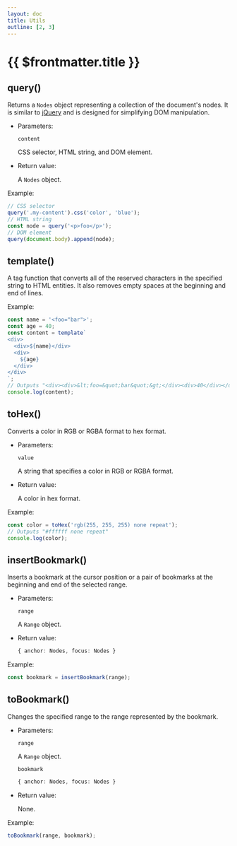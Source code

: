```yaml
---
layout: doc
title: Utils
outline: [2, 3]
---
```


# {{ $frontmatter.title }}

## query()

Returns a `Nodes` object representing a collection of the document's nodes. It is similar to [jQuery](https://jquery.com/) and is designed for simplifying DOM manipulation.

* Parameters:

  `content`

  CSS selector, HTML string, and DOM element.

* Return value:

  A `Nodes` object.

Example:

```js
// CSS selector
query('.my-content').css('color', 'blue');
// HTML string
const node = query('<p>foo</p>');
// DOM element
query(document.body).append(node);
```


## template()

A tag function that converts all of the reserved characters in the specified string to HTML entities. It also removes empty spaces at the beginning and end of lines.

Example:

```js
const name = '<foo="bar">';
const age = 40;
const content = template`
<div>
  <div>${name}</div>
  <div>
    ${age}
  </div>
</div>
`;
// Outputs "<div><div>&lt;foo=&quot;bar&quot;&gt;</div><div>40</div></div>".
console.log(content);
```


## toHex()

Converts a color in RGB or RGBA format to hex format.

* Parameters:

  `value`

  A string that specifies a color in RGB or RGBA format.

* Return value:

  A color in hex format.

Example:

```js
const color = toHex('rgb(255, 255, 255) none repeat');
// Outputs "#ffffff none repeat"
console.log(color);
```


## insertBookmark()

Inserts a bookmark at the cursor position or a pair of bookmarks at the beginning and end of the selected range.

* Parameters:

  `range`

  A `Range` object.

* Return value:

  ```ts
  { anchor: Nodes, focus: Nodes }
  ```

Example:

```js
const bookmark = insertBookmark(range);
```


## toBookmark()

Changes the specified range to the range represented by the bookmark.

* Parameters:

  `range`

  A `Range` object.

  `bookmark`

  ```ts
  { anchor: Nodes, focus: Nodes }
  ```

* Return value:

  None.

Example:

```js
toBookmark(range, bookmark);
```
